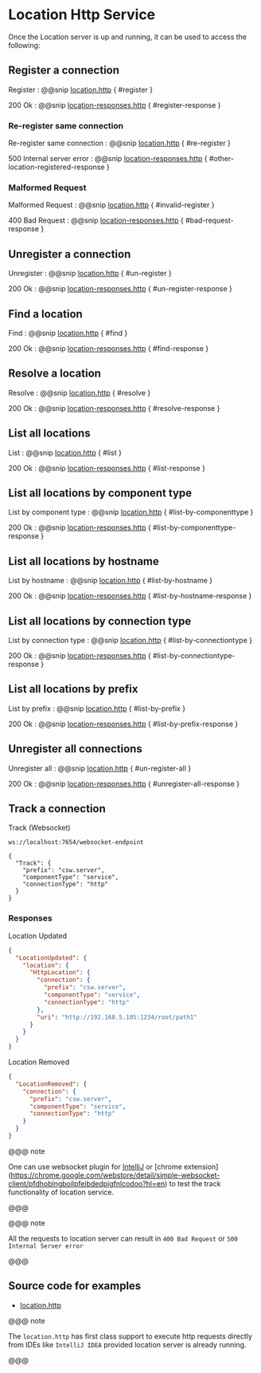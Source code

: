 # Location Http Service

Once the Location server is up and running, it can be used to access the following:

## Register a connection

Register
:   @@snip [location.http](../../../../tools/http/location.http) { #register }

200 Ok
:   @@snip [location-responses.http](../../../../tools/http/location-responses.http) { #register-response }

### Re-register same connection

Re-register same connection
:   @@snip [location.http](../../../../tools/http/location.http) { #re-register }

500 Internal server error
:   @@snip [location-responses.http](../../../../tools/http/location-responses.http) { #other-location-registered-response }

### Malformed Request

Malformed Request
:   @@snip [location.http](../../../../tools/http/location.http) { #invalid-register }

400 Bad Request
:   @@snip [location-responses.http](../../../../tools/http/location-responses.http) { #bad-request-response }

## Unregister a connection

Unregister
:   @@snip [location.http](../../../../tools/http/location.http) { #un-register }

200 Ok
:   @@snip [location-responses.http](../../../../tools/http/location-responses.http) { #un-register-response }

## Find a location

Find
:   @@snip [location.http](../../../../tools/http/location.http) { #find }

200 Ok
:   @@snip [location-responses.http](../../../../tools/http/location-responses.http) { #find-response }

## Resolve a location

Resolve
:   @@snip [location.http](../../../../tools/http/location.http) { #resolve }

200 Ok
:   @@snip [location-responses.http](../../../../tools/http/location-responses.http) { #resolve-response }

## List all locations

List
:   @@snip [location.http](../../../../tools/http/location.http) { #list }

200 Ok
:   @@snip [location-responses.http](../../../../tools/http/location-responses.http) { #list-response }

## List all locations by component type

List by component type
:   @@snip [location.http](../../../../tools/http/location.http) { #list-by-componenttype }

200 Ok
:   @@snip [location-responses.http](../../../../tools/http/location-responses.http) { #list-by-componenttype-response }

## List all locations by hostname

List by hostname
:   @@snip [location.http](../../../../tools/http/location.http) { #list-by-hostname }

200 Ok
:   @@snip [location-responses.http](../../../../tools/http/location-responses.http) { #list-by-hostname-response }

## List all locations by connection type

List by connection type
:   @@snip [location.http](../../../../tools/http/location.http) { #list-by-connectiontype }

200 Ok
:   @@snip [location-responses.http](../../../../tools/http/location-responses.http) { #list-by-connectiontype-response }

## List all locations by prefix

List by prefix
:   @@snip [location.http](../../../../tools/http/location.http) { #list-by-prefix }

200 Ok
:   @@snip [location-responses.http](../../../../tools/http/location-responses.http) { #list-by-prefix-response }

## Unregister all connections

Unregister all
:   @@snip [location.http](../../../../tools/http/location.http) { #un-register-all }

200 Ok
:   @@snip [location-responses.http](../../../../tools/http/location-responses.http) { #unregister-all-response }

## Track a connection

Track (Websocket) 

```.http request
ws://localhost:7654/websocket-endpoint

{
  "Track": {
    "prefix": "csw.server",
    "componentType": "service",
    "connectionType": "http"
  }
}

```

### Responses

Location Updated

```json
{
  "LocationUpdated": {
    "location": {
      "HttpLocation": {
        "connection": {
          "prefix": "csw.server",
          "componentType": "service",
          "connectionType": "http"
        },
        "uri": "http://192.168.5.105:1234/root/path1"
      }
    }
  }
}
```

Location Removed

```json
{
  "LocationRemoved": {
    "connection": {
      "prefix": "csw.server",
      "componentType": "service",
      "connectionType": "http"
    }
  }
}
```

@@@ note

One can use websocket plugin for [IntelliJ](https://plugins.jetbrains.com/plugin/7980-websocket-client/) or [chrome extension]
(https://chrome.google.com/webstore/detail/simple-websocket-client/pfdhoblngboilpfeibdedpjgfnlcodoo?hl=en) to test the track functionality
of location service.

@@@

@@@ note

All the requests to location server can result in `400 Bad Request` or `500 Internal Server error`

@@@  

## Source code for examples

* [location.http]($github.base_url$/tools/http/location.http)

@@@ note

The `location.http` has first class support to execute http requests directly from IDEs like `IntelliJ IDEA` provided location server
is already running.

@@@